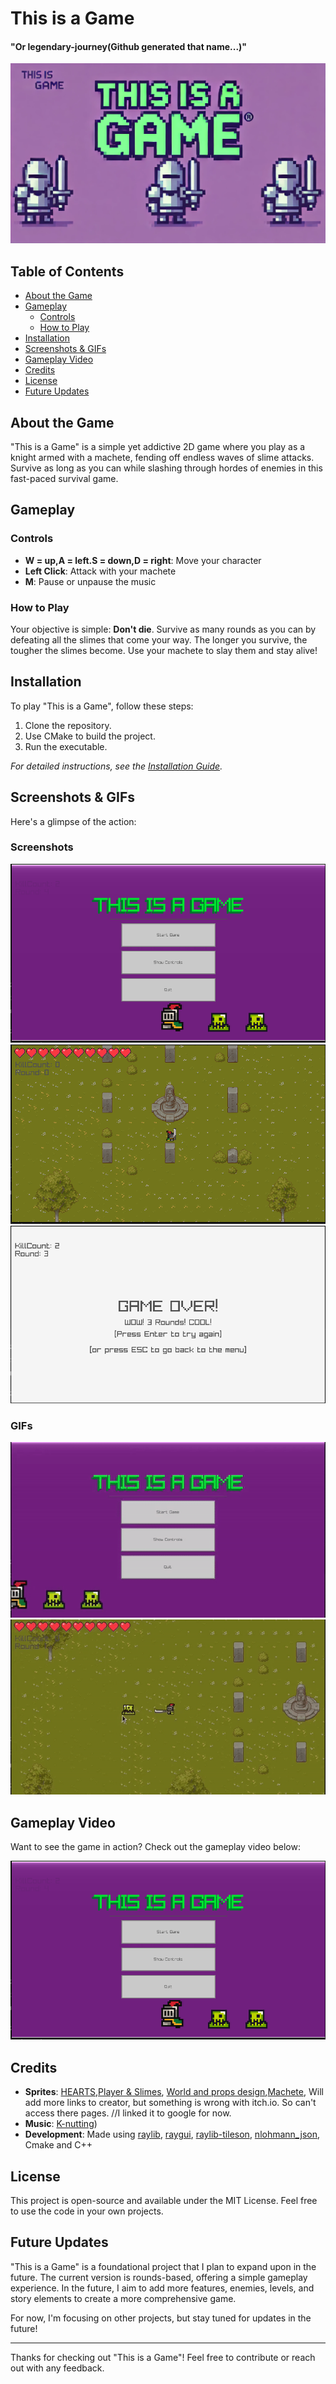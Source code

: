 # This is a Game
#### "Or legendary-journey(Github generated that name...)"

![Game Banner](Screenshots/thisisagame.webp)

## Table of Contents
- [About the Game](#about-the-game)
- [Gameplay](#gameplay)
  - [Controls](#controls)
  - [How to Play](#how-to-play)
- [Installation](#installation)
- [Screenshots & GIFs](#screenshots--gifs)
- [Gameplay Video](#gameplay-video)
- [Credits](#credits)
- [License](#license)
- [Future Updates](#future-updates)

## About the Game
"This is a Game" is a simple yet addictive 2D game where you play as a knight armed with a machete, fending off endless waves of slime attacks. Survive as long as you can while slashing through hordes of enemies in this fast-paced survival game.

## Gameplay

### Controls
- **W = up,A = left.S = down,D = right**: Move your character
- **Left Click**: Attack with your machete
- **M**: Pause or unpause the music

### How to Play
Your objective is simple: **Don't die**. Survive as many rounds as you can by defeating all the slimes that come your way. The longer you survive, the tougher the slimes become. Use your machete to slay them and stay alive!

## Installation
To play "This is a Game", follow these steps:
1. Clone the repository.
2. Use CMake to build the project.
3. Run the executable.

*For detailed instructions, see the [Installation Guide](installation-guide-link).*

## Screenshots & GIFs
Here's a glimpse of the action:

### Screenshots
![Screenshot 1](Screenshots/Menu1.png)
![Screenshot 2](Screenshots/Spawn.png)
![Screenshot 3](Screenshots/GameOver.png)

### GIFs
![Gameplay GIF 1](Screenshots/ThisIsGame.gif)
![Gameplay GIF 2](Screenshots/Attack.gif)

## Gameplay Video
Want to see the game in action? Check out the gameplay video below:

[![Gameplay Video](Screenshots/Menu1.png)](https://youtu.be/90T6ZYYAarw)


## Credits
- **Sprites**: [HEARTS]([link-to-sprite-credits](https://skristi.itch.io/heart-and-health-bars)),[Player & Slimes](www.google.com), [World and props design](www.goggle.com),[Machete](www.google.com), Will add more links to creator, but something is wrong with itch.io. So can't access there pages. //I linked it to google for now.
- **Music**: [K-nutting](https://soundcloud.com/knut-lyv-n/k-nutting))
- **Development**: Made using [raylib](https://www.raylib.com/), [raygui](https://github.com/raysan5/raygui), [raylib-tileson](https://github.com/RobLoach/raylib-tileson), [nlohmann_json](https://github.com/nlohmann/json), Cmake and C++

## License
This project is open-source and available under the MIT License. Feel free to use the code in your own projects.

## Future Updates
"This is a Game" is a foundational project that I plan to expand upon in the future. The current version is rounds-based, offering a simple gameplay experience. In the future, I aim to add more features, enemies, levels, and story elements to create a more comprehensive game.

For now, I'm focusing on other projects, but stay tuned for updates in the future!

---

Thanks for checking out "This is a Game"! Feel free to contribute or reach out with any feedback.
